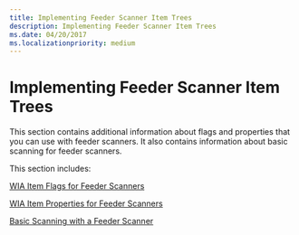 ```yaml
---
title: Implementing Feeder Scanner Item Trees
description: Implementing Feeder Scanner Item Trees
ms.date: 04/20/2017
ms.localizationpriority: medium
---
```


# Implementing Feeder Scanner Item Trees





This section contains additional information about flags and properties that you can use with feeder scanners. It also contains information about basic scanning for feeder scanners.

This section includes:

[WIA Item Flags for Feeder Scanners](wia-item-flags-for-feeder-scanners.md)

[WIA Item Properties for Feeder Scanners](wia-item-properties-for-feeder-scanners.md)

[Basic Scanning with a Feeder Scanner](basic-scanning-with-a-feeder-scanner.md)

 

 




